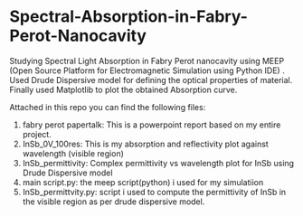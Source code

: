 # Spectral-Absorption-in-Fabry-Perot-Nanocavity
Studying Spectral Light Absorption in Fabry Perot nanocavity using MEEP (Open Source Platform for Electromagnetic Simulation using Python IDE) . Used Drude Dispersive model for defining the optical properties of material. Finally used Matplotlib to plot the obtained Absorption curve.

Attached in this repo you can find the following files:
1. fabry perot papertalk: This is a powerpoint report based on my entire project.
2. InSb_0V_100res: This is my absorption and reflectivity plot against wavelength (visible region)
3. InSb_permittivity: Complex permittivity vs wavelength plot for InSb using Drude Dispersive model
4. main script.py: the meep script(python) i used for my simulatiion
5. InSb_permittvity.py: script i used to compute the permittivity of InSb in the visible region as per drude dispersive model.
